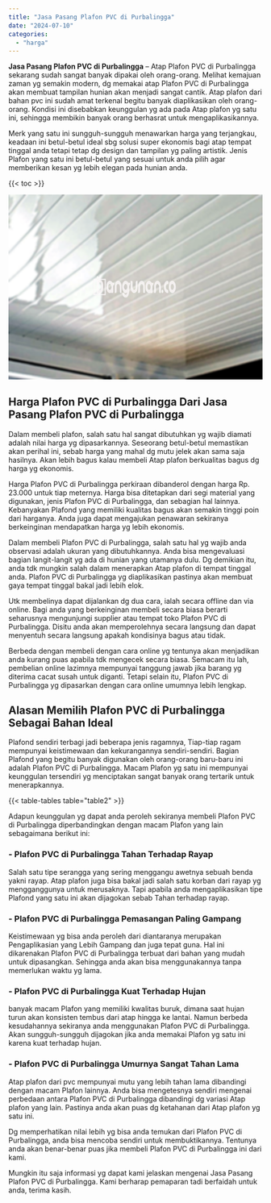 ```yaml
---
title: "Jasa Pasang Plafon PVC di Purbalingga"
date: "2024-07-10"
categories: 
  - "harga"
---
```


**Jasa Pasang Plafon PVC di Purbalingga** – Atap Plafon PVC di Purbalingga sekarang sudah sangat banyak dipakai oleh orang-orang. Melihat kemajuan zaman yg semakin modern, dg memakai atap Plafon PVC di Purbalingga akan membuat tampilan hunian akan menjadi sangat cantik. Atap plafon dari bahan pvc ini sudah amat terkenal begitu banyak diaplikasikan oleh orang-orang. Kondisi ini disebabkan keunggulan yg ada pada Atap plafon yg satu ini, sehingga membikin banyak orang berhasrat untuk mengaplikasikannya.

Merk yang satu ini sungguh-sungguh menawarkan harga yang terjangkau, keadaan ini betul-betul ideal sbg solusi super ekonomis bagi atap tempat tinggal anda tetapi tetap dg design dan tampilan yg paling artistik. Jenis Plafon yang satu ini betul-betul yang sesuai untuk anda pilih agar memberikan kesan yg lebih elegan pada hunian anda.

{{< toc >}}

![Jasa Pasang Plafon PVC di Purbalingga](/images/flafond-pvc-murah09.png)

## Harga Plafon PVC di Purbalingga Dari Jasa Pasang Plafon PVC di Purbalingga

Dalam membeli plafon, salah satu hal sangat dibutuhkan yg wajib diamati adalah nilai harga yg dipasarkannya. Seseorang betul-betul memastikan akan perihal ini, sebab harga yang mahal dg mutu jelek akan sama saja hasilnya. Akan lebih bagus kalau membeli Atap plafon berkualitas bagus dg harga yg ekonomis.

Harga Plafon PVC di Purbalingga perkiraan dibanderol dengan harga Rp. 23.000 untuk tiap meternya. Harga bisa ditetapkan dari segi material yang digunakan, jenis Plafon PVC di Purbalingga, dan sebagian hal lainnya. Kebanyakan Plafond yang memiliki kualitas bagus akan semakin tinggi poin dari harganya. Anda juga dapat mengajukan penawaran sekiranya berkeinginan mendapatkan harga yg lebih ekonomis.

Dalam membeli Plafon PVC di Purbalingga, salah satu hal yg wajib anda observasi adalah ukuran yang dibutuhkannya. Anda bisa mengevaluasi bagian langit-langit yg ada di hunian yang utamanya dulu. Dg demikian itu, anda tdk mungkin salah dalam menerapkan Atap plafon di tempat tinggal anda. Plafon PVC di Purbalingga yg diaplikasikan pastinya akan membuat gaya tempat tinggal bakal jadi lebih elok.

Utk membelinya dapat dijalankan dg dua cara, ialah secara offline dan via online. Bagi anda yang berkeinginan membeli secara biasa berarti seharusnya mengunjungi supplier atau tempat toko Plafon PVC di Purbalingga. Disitu anda akan memperolehnya secara langsung dan dapat menyentuh secara langsung apakah kondisinya bagus atau tidak.

Berbeda dengan membeli dengan cara online yg tentunya akan menjadikan anda kurang puas apabila tdk mengecek secara biasa. Semacam itu lah, pembelian online lazimnya mempunyai tanggung jawab jika barang yg diterima cacat susah untuk diganti. Tetapi selain itu, Plafon PVC di Purbalingga yg dipasarkan dengan cara online umumnya lebih lengkap.

## Alasan Memilih Plafon PVC di Purbalingga Sebagai Bahan Ideal

Plafond sendiri terbagi jadi beberapa jenis ragamnya, Tiap-tiap ragam mempunyai keistimewaan dan kekurangannya sendiri-sendiri. Bagian Plafond yang begitu banyak digunakan oleh orang-orang baru-baru ini adalah Plafon PVC di Purbalingga. Macam Plafon yg satu ini mempunyai keunggulan tersendiri yg menciptakan sangat banyak orang tertarik untuk menerapkannya.

{{< table-tables table="table2" >}}

Adapun keunggulan yg dapat anda peroleh sekiranya membeli Plafon PVC di Purbalingga diperbandingkan dengan macam Plafon yang lain sebagaimana berikut ini:

### \- Plafon PVC di Purbalingga Tahan Terhadap Rayap

Salah satu tipe serangga yang sering menggangu awetnya sebuah benda yakni rayap. Atap plafon juga bisa bakal jadi salah satu korban dari rayap yg mengganggunya untuk merusaknya. Tapi apabila anda mengaplikasikan tipe Plafond yang satu ini akan dijagokan sebab Tahan terhadap rayap.

### \- Plafon PVC di Purbalingga Pemasangan Paling Gampang

Keistimewaan yg bisa anda peroleh dari diantaranya merupakan Pengaplikasian yang Lebih Gampang dan juga tepat guna. Hal ini dikarenakan Plafon PVC di Purbalingga terbuat dari bahan yang mudah untuk dipasangkan. Sehingga anda akan bisa menggunakannya tanpa memerlukan waktu yg lama.

### \- Plafon PVC di Purbalingga Kuat Terhadap Hujan

banyak macam Plafon yang memiliki kwalitas buruk, dimana saat hujan turun akan konsisten tembus dari atap hingga ke lantai. Namun berbeda kesudahannya sekiranya anda menggunakan Plafon PVC di Purbalingga. Akan sungguh-sungguh dijagokan jika anda memakai Plafon yg satu ini karena kuat terhadap hujan.

### \- Plafon PVC di Purbalingga Umurnya Sangat Tahan Lama

Atap plafon dari pvc mempunyai mutu yang lebih tahan lama dibandingi dengan macam Plafon lainnya. Anda bisa mengetesnya sendiri mengenai perbedaan antara Plafon PVC di Purbalingga dibandingi dg variasi Atap plafon yang lain. Pastinya anda akan puas dg ketahanan dari Atap plafon yg satu ini.

Dg memperhatikan nilai lebih yg bisa anda temukan dari Plafon PVC di Purbalingga, anda bisa mencoba sendiri untuk membuktikannya. Tentunya anda akan benar-benar puas jika membeli Plafon PVC di Purbalingga ini dari kami.

Mungkin itu saja informasi yg dapat kami jelaskan mengenai Jasa Pasang Plafon PVC di Purbalingga. Kami berharap pemaparan tadi berfaidah untuk anda, terima kasih.
